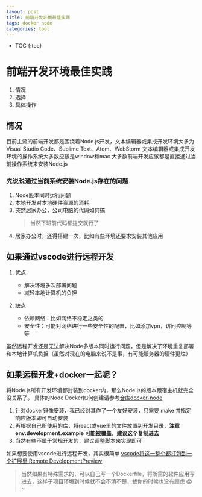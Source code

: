 ```yaml
---
layout: post
title: 前端开发环境最佳实践
tags: docker node
categories: tool
---
```


* TOC
{:toc}

# 前端开发环境最佳实践

1. 情况
1. 选择
1. 具体操作

## 情况

目前主流的前端开发都是围绕着Node.js开发，文本编辑器或集成开发环境大多为Visual Studio Code、Sublime Text、Atom、WebStorm
文本编辑器或集成开发环境的操作系统大多数应该是window和mac
大多数前端开发应该都是直接通过当前操作系统来安装Node.js

### 先说说通过当前系统安装Node.js存在的问题

1. Node版本同时运行问题
1. 本地开发对本地硬件资源的消耗
1. 突然居家办公，公司电脑的代码如何搞
    > 当然下班前代码都提交就行了
1. 居家办公时，还得搭建一次，比如有些环境还要求安装其他应用

## 如果通过vscode进行远程开发

1. 优点
    * 解决环境多次部署问题
    * 减轻本地计算机的负担

1. 缺点
    * 依赖网络：比如网络不稳定之类的
    * 安全性：可能对网络进行一些安全性的配置，比如添加vpn，访问控制等等

虽然远程开发还是无法解决Node多版本同时运行问题，但是解决了环境重复部署和本地计算机负担（虽然对现在的电脑来说不是事，有可能服务器的硬件更烂）

## 如果远程开发+docker一起呢？

将Node.js所有开发环境都封装到docker内，那么Node.js的版本跟宿主机就完全没关系了。
具体的Node Docker如何创建请参考[仓库docker-node](https://github.com/miss55/docker-node/blob/main/README-zh.md)

1. 针对docker镜像安装，我已经对其作了一个友好安装，只需要 make 并指定响应版本即可自动安装
1. 再根据自己所使用的库，将react或vue里的文件放置到开发目录，**注意env.development.example 可能被覆盖，建议这个复制进去**
1. 当然有些不属于常规开发的，建议调整脚本来实现即可

如果想要使用vscode进行远程开发，其实很简单 [vscode将这一整个都打包到一个扩展里 Remote DevelopmentPreview](https://marketplace.visualstudio.com/items?itemName=ms-vscode-remote.vscode-remote-extensionpack)

> 当然如果有特殊需求的，可以自己写一个Dockerfile，将所需的软件应用写进去，这样子项目环境到时候就不会不清不楚，裁你的时候也没有顾虑 :scream: ~
